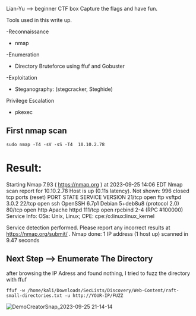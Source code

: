 Lian-Yu --> beginner CTF box Capture the flags and have fun.

Tools used in this write up.

-Reconnaissance
  * nmap

-Enumeration
 * Directory Bruteforce using ffuf and Gobuster

-Exploitation
 * Steganography:
 (stegcracker, Steghide)

Privilege Escalation
 * pkexec



   
## First nmap scan
```
sudo nmap -T4 -sV -sS -T4  10.10.2.78
```

# Result:

Starting Nmap 7.93 ( https://nmap.org ) at 2023-09-25 14:06 EDT
Nmap scan report for 10.10.2.78
Host is up (0.11s latency).
Not shown: 996 closed tcp ports (reset)
PORT    STATE SERVICE VERSION
21/tcp  open  ftp     vsftpd 3.0.2
22/tcp  open  ssh     OpenSSH 6.7p1 Debian 5+deb8u8 (protocol 2.0)
80/tcp  open  http    Apache httpd
111/tcp open  rpcbind 2-4 (RPC #100000)
Service Info: OSs: Unix, Linux; CPE: cpe:/o:linux:linux_kernel

Service detection performed. Please report any incorrect results at https://nmap.org/submit/ .
Nmap done: 1 IP address (1 host up) scanned in 9.47 seconds

## Next Step --> Enumerate The Directory

after browsing the IP Adress and found nothing, I tried to fuzz the directory with ffuf

```
ffuf -w /home/kali/Downloads/SecLists/Discovery/Web-Content/raft-small-directories.txt -u http://YOUR-IP/FUZZ
```
![DemoCreatorSnap_2023-09-25 21-14-14](https://github.com/orkets/orkets/assets/111442711/258f1087-9628-448f-9895-b64bf111fdac)



